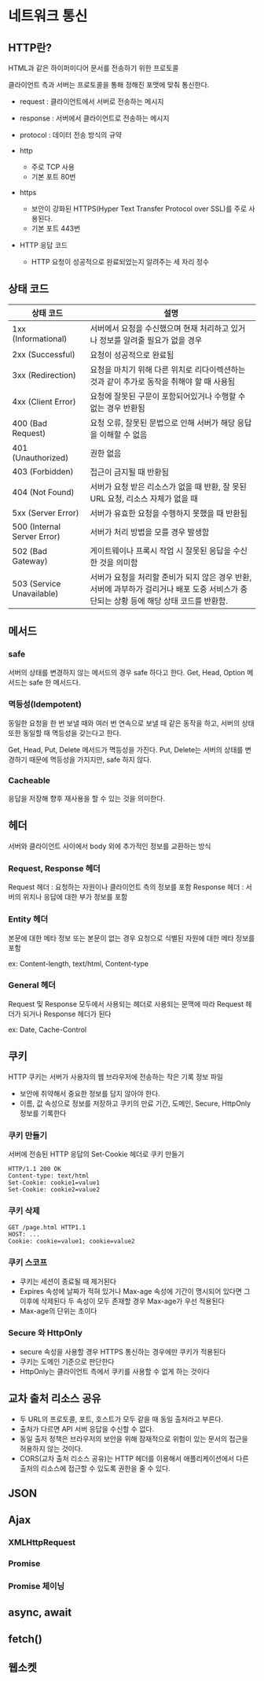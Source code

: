 # 네트워크 통신

## HTTP란?

HTML과 같은 하이퍼미디어 문서를 전송하기 위한 프로토콜

클라이언트 측과 서버는 프로토콜을 통해 정해진 포맷에 맞춰 통신한다.

- request : 클라이언트에서 서버로 전송하는 메시지
- response : 서버에서 클라이언트로 전송하는 메시지
- protocol : 데이터 전송 방식의 규약

- http
  - 주로 TCP 사용
  - 기본 포트 80번
- https

  - 보안이 강화된 HTTPS(Hyper Text Transfer Protocol over SSL)를 주로 사용된다.
  - 기본 포트 443번

- HTTP 응답 코드

  - HTTP 요청이 성공적으로 완료되었는지 알려주는 세 자리 정수

## 상태 코드

| 상태 코드                   | 설명                                                                                                                                     |
| --------------------------- | ---------------------------------------------------------------------------------------------------------------------------------------- |
| 1xx (Informational)         | 서버에서 요청을 수신했으며 현재 처리하고 있거나 정보를 알려줄 필요가 없을 경우                                                           |
| 2xx (Successful)            | 요청이 성공적으로 완료됨                                                                                                                 |
| 3xx (Redirection)           | 요청을 마치기 위해 다른 위치로 리다이렉션하는 것과 같이 추가로 동작을 취해야 할 때 사용됨                                                |
| 4xx (Client Error)          | 요청에 잘못된 구문이 포함되어있거나 수행할 수 없는 경우 반환됨                                                                           |
| 400 (Bad Request)           | 요청 오류, 잘못된 문법으로 인해 서버가 해당 응답을 이해할 수 없음                                                                        |
| 401 (Unauthorized)          | 권한 없음                                                                                                                                |
| 403 (Forbidden)             | 접근이 금지될 때 반환됨                                                                                                                  |
| 404 (Not Found)             | 서버가 요청 받은 리소스가 없을 때 반환, 잘 못된 URL 요청, 리소스 자체가 없을 때                                                          |
| 5xx (Server Error)          | 서버가 유효한 요청을 수행하지 못했을 때 반환됨                                                                                           |
| 500 (Internal Server Error) | 서버가 처리 방법을 모를 경우 발생함                                                                                                      |
| 502 (Bad Gateway)           | 게이트웨이나 프록시 작업 시 잘못된 응답을 수신한 것을 의미함                                                                             |
| 503 (Service Unavailable)   | 서버가 요청을 처리할 준비가 되지 않은 경우 반환, 서버에 과부하가 걸리거나 배포 도중 서비스가 중단되는 상황 등에 해당 상태 코드를 반환함. |

## 메서드

### safe

서버의 상태를 변경하지 않는 메서드의 경우 safe 하다고 한다.
Get, Head, Option 메서드는 safe 한 메서드다.

### 멱등성(Idempotent)

동일한 요청을 한 번 보낼 때와 여러 번 연속으로 보낼 때 같은 동작을 하고, 서버의 상태 또한 동일할 때 멱등성을 갖는다고 한다.

Get, Head, Put, Delete 메서드가 멱등성을 가진다.
Put, Delete는 서버의 상태를 변경하기 때문에 멱등성을 가지지만, safe 하지 않다.

### Cacheable

응답을 저장해 향후 재사용을 할 수 있는 것을 의미한다.

## 헤더

서버와 클라이언트 사이에서 body 외에 추가적인 정보를 교환하는 방식

### Request, Response 헤더

Request 헤더 : 요청하는 자원이나 클라이언트 측의 정보를 포함
Response 헤더 : 서버의 위치나 응답에 대한 부가 정보를 포함

### Entity 헤더

본문에 대한 메타 정보 또는 본문이 없는 경우 요청으로 식별된 자원에 대한 메타 정보를 포함

ex: Content-length, text/html, Content-type

### General 헤더

Request 및 Response 모두에서 사용되는 헤더로 사용되는 문맥에 따라 Request 헤더가 되거나 Response 헤더가 된다

ex: Date, Cache-Control

## 쿠키

HTTP 쿠키는 서버가 사용자의 웹 브라우저에 전송하는 작은 기록 정보 파일

- 보안에 취약해서 중요한 정보를 담지 않아야 한다.
- 이름, 값 속성으로 정보를 저장하고 쿠키의 만료 기간, 도메인, Secure, HttpOnly 정보를 기록한다

### 쿠키 만들기

서버에 전송된 HTTP 응답의 Set-Cookie 헤더로 쿠키 만들기

```
HTTP/1.1 200 OK
Content-type: text/html
Set-Cookie: cookie1=value1
Set-Cookie: cookie2=value2
```

### 쿠키 삭제

```
GET /page.html HTTP1.1
HOST: ...
Cookie: cookie=value1; cookie=value2
```

### 쿠키 스코프

- 쿠키는 세션이 종료될 때 제거된다
- Expires 속성에 날짜가 적혀 있거나 Max-age 속성에 기간이 명시되어 있다면 그 이후에 삭제된다 두 속성이 모두 존재할 경우 Max-age가 우선 적용된다
- Max-age의 단위는 초이다

### Secure 와 HttpOnly

- secure 속성을 사용할 경우 HTTPS 통신하는 경우에만 쿠키가 적용된다
- 쿠키는 도메인 기준으로 판단한다
- HttpOnly는 클라이언트 측에서 쿠키를 사용할 수 없게 하는 것이다

## 교차 출처 리소스 공유

- 두 URL의 프로토콜, 포트, 호스트가 모두 같을 때 동일 출처라고 부른다.
- 출처가 다르면 API 서버 응답을 수신할 수 없다.
- 동일 출저 정책은 브라우저의 보안을 위해 잠재적으로 위험이 있는 문서의 접근을 허용하지 않는 것이다.
- CORS(교차 출처 리소스 공유)는 HTTP 헤더를 이용해서 애플리케이션에서 다른 출처의 리소스에 접근할 수 있도록 권한을 줄 수 있다.

## JSON

## Ajax

### XMLHttpRequest

### Promise

### Promise 체이닝

## async, await

## fetch()

## 웹소켓
